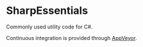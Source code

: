 SharpEssentials
===============

Commonly used utility code for C#.

Continuous integration is provided through [AppVeyor](https://ci.appveyor.com/project/mthamil/sharpessentials).
